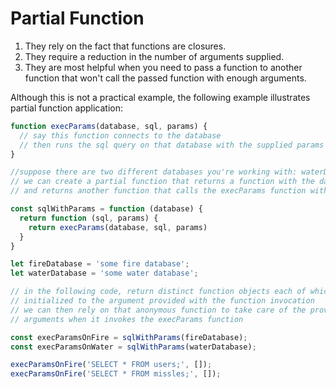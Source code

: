 # Partial Function

1. They rely on the fact that functions are closures.
2. They require a reduction in the number of arguments supplied.
3. They are most helpful when you need to pass a function to another function that won't call the passed function with enough arguments. 

Although this is not a practical example, the following example illustrates partial function application:

```javascript
function execParams(database, sql, params) {
  // say this function connects to the database
  // then runs the sql query on that database with the supplied params
}

//suppose there are two different databases you're working with: waterDatabase and fireDatabase
// we can create a partial function that returns a function with the database as its local variable
// and returns another function that calls the execParams function with all the required arguments

const sqlWithParams = function (database) {
  return function (sql, params) {
    return execParams(database, sql, params)
  }
}

let fireDatabase = 'some fire database';
let waterDatabase = 'some water database';

// in the following code, return distinct function objects each of which has a `database` variable
// initialized to the argument provided with the function invocation
// we can then rely on that anonymous function to take care of the providing the correct number of
// arguments when it invokes the execParams function 

const execParamsOnFire = sqlWithParams(fireDatabase);
const execParamsOnWater = sqlWithParams(waterDatabase);

execParamsOnFire('SELECT * FROM users;', []);
execParamsOnFire('SELECT * FROM missles;', []);
```


